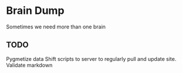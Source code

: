 # Brain Dump

Sometimes we need more than one brain


## TODO
Pygmetize data
Shift scripts to server to regularly pull and update site. 
Validate markdown
